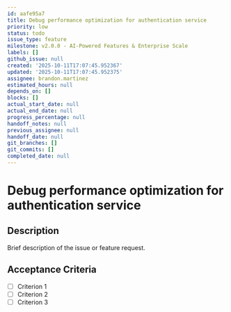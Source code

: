 ```yaml
---
id: aafe95a7
title: Debug performance optimization for authentication service
priority: low
status: todo
issue_type: feature
milestone: v2.0.0 - AI-Powered Features & Enterprise Scale
labels: []
github_issue: null
created: '2025-10-11T17:07:45.952367'
updated: '2025-10-11T17:07:45.952375'
assignee: brandon.martinez
estimated_hours: null
depends_on: []
blocks: []
actual_start_date: null
actual_end_date: null
progress_percentage: null
handoff_notes: null
previous_assignee: null
handoff_date: null
git_branches: []
git_commits: []
completed_date: null
---
```


# Debug performance optimization for authentication service

## Description

Brief description of the issue or feature request.

## Acceptance Criteria

- [ ] Criterion 1
- [ ] Criterion 2
- [ ] Criterion 3